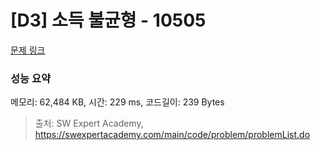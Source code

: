 # [D3] 소득 불균형 - 10505 

[문제 링크](https://swexpertacademy.com/main/code/problem/problemDetail.do?contestProbId=AXNP4CvauaMDFAXS) 

### 성능 요약

메모리: 62,484 KB, 시간: 229 ms, 코드길이: 239 Bytes



> 출처: SW Expert Academy, https://swexpertacademy.com/main/code/problem/problemList.do